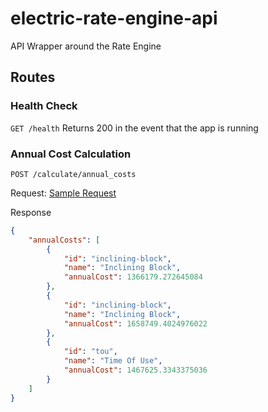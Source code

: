 # electric-rate-engine-api
API Wrapper around the Rate Engine

## Routes

### Health Check
`GET /health`
Returns 200 in the event that the app is running

### Annual Cost Calculation
`POST /calculate/annual_costs`

Request:
[Sample Request](https://github.com/bellawatt/electric-rate-engine-api/blob/master/sample_request.json)

Response
```json
{
    "annualCosts": [
        {
            "id": "inclining-block",
            "name": "Inclining Block",
            "annualCost": 1366179.272645084
        },
        {
            "id": "inclining-block",
            "name": "Inclining Block",
            "annualCost": 1658749.4024976022
        },
        {
            "id": "tou",
            "name": "Time Of Use",
            "annualCost": 1467625.3343375036
        }
    ]
}
```
